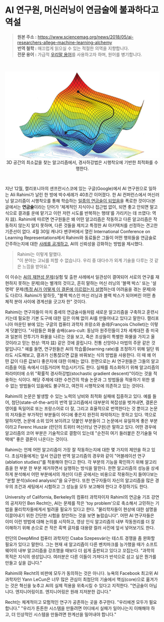 # AI 연구원, 머신러닝이 연금술에 불과하다고 역설
> **원본 주소 :** https://www.sciencemag.org/news/2018/05/ai-researchers-allege-machine-learning-alchemy  
> **번역 철학 :** 매끄럽게 읽으실 수 있는 적절한 의역을 지향합니다.  
> **전문 용어 :** 가급적 <a href='http://taewan.kim/docs/ml_glossary/'>우리말 용어</a>를 사용하고자 하며, 원어를 병기합니다.  
<br>

<p align="center">
<img src='https://github.com/jehyunlee/texts/blob/master/AI_researchers_allege_that_machine_learning_is_alchemy/images/ma_0504_NID_alchemy_WEB.jpg'><br>  
3D 공간의 최소값을 찾는 알고리즘에서, 경사하강법은 시행착오에 기반한 최적화를 수행한다.
</p>
<br>  

지난 12월, 캘리포니아의 샌프란시스코에 있는 구글(Google)에서 AI 연구원으로 일하는 Ali Rahimi가 날린 한 방에 박수세례가 40초간 이어졌다. 한 AI 컨퍼런스에서 머신러닝 알고리즘이 시행착오를 통해 학습하는 [일종의 연금술이 되었음](http://www.argmin.net/2017/12/05/kitchen-sinks/)을 폭로한 것이다(본 글에서는 **연금술**이라는 단어가 '체계적인 지식이나 접근법 없이, 되면 좋고 안되면 말고 식으로 결과를 운에 맡기고 이런 저런 시도를 반복하는 행태'를 가리키는 데 쓰였다: 역자 註). Rahimi에 따르면 연구원들은 왜 어떤 알고리즘은 작동하고 다른 알고리즘은 작동하지 않는지 알지 못하며, 다른 것들을 제치고 특정한 AI 아키텍처를 선정하는 견고한 기준선이 없다. 4월 30일 캐나다 밴쿠버에서 열린 International Conference on Learning Representations에서 Rahimi와 동료들은 그들이 어떤 행위들을 연금술로 간주하는지에 대한 [사례를 공개하고](https://openreview.net/forum?id=rJWF0Fywf), AI의 신뢰성을 강화하는 방법을 제시했다.  

> Rahimi는 이렇게 말했다.  
> "이 분야는 고뇌를 피할 수 없습니다. 우리 중 대다수가 외계 기술을 다루는 것 같은 느낌을 받아요."  

이 이슈는 [AI의 재현성 문제](http://science.sciencemag.org/content/359/6377/725)(실험 및 출판 사례에서 일관성이 결여되어 서로의 연구를 재현하지 못하는 문제)와는 별개의 것이고, 흔히 말하는 머신 러닝의 '블랙 박스' 또는 '설명력' 문제([특정 AI가 어떻게 이 결론에 이르렀는지 설명](http://science.sciencemag.org/content/357/6346/22)하는데 어려움을 겪는 문제)와도 다르다. Rahimi가 말하듯, "블랙 박스인 머신 러닝과 블랙 박스가 되어버린 어떤 총체적 분야 사이에 경계선을 긋고자 한" 것이다.  

Rahimi는 연구자들이 마치 중세의 연금술사들처럼 새로운 알고리즘을 구축하고 훈련시키는데 필요한 기본 도구에 대한 깊은 이해 없이 AI를 만들어내고 있다고 말한다. 캘리포니아 마운틴 뷰에 있는 구글의 컴퓨터 과학자 프랑소와 숄레(François Chollet)는 이렇게 덧붙인다. "사람들은 화물 숭배(caro-cult: 동남아 원주민들이 2차 세계대전 중 미국과 일본의 전투기가 화물을 나르는 것을 보고, 죽은 조상들이 특별한 화물을 가지고 올 것이라고 믿는 현상: 역자 註) 같은 것에 끌립니다. 전통 신앙이나 마법의 주문 같은 것 말입니다." 예를 들면, 연구원들은 AI의 학습률(learning rate)를 조정하기 위해 일단 뭐라도 시도해보고, 결과가 신통찮으면 값을 바꿔보는 식의 방법을 사용한다. 이 때 왜 어떤 값이 다른 값보다 좋은지에 대한 이해는 없다. 한편으로는 AI 연구원들은 그들의 알고리즘을 어둠 속에서 더듬거리며 학습시키기도 한다. 실패를 최소화하기 위해 알고리즘의 파라미터에 소위 "확률적 경사하강법(stochastic gradient descent)"이라는 것을 적용하는 식이다. 해당 주제에 대한 수천건의 학술 논문과 그 방법들을 적용하기 위한 셀 수 없는 방법들이 있음에도 불구하고, 여전히 시행착오에 의존하고 있는 것이다.  

Rahimi의 논문은 발생할 수 있는 노력의 낭비와 최적화 실패에 집중하고 있다. 예를 들어, 첨단(state-of-the-art)의 번역 알고리즘에서 대부분의 복잡성을 벗겨내면, 결론은 영어를 독일어로 또는 프랑스어로 더 잘, 그리고 효율적으로 번역한다는 것 뿐이고 논문의 저자들은 부가적인 부분들이 어디에 좋은지 완전히 파악하지는 못하고 있다. 역으로 말하자면, 논문에 소위 있어 보이려고 덧붙인 부분들이 그 논문에서 유일하게 좋은 부분이라고 Ferenc Huszár (런던의 트위터 머신러닝 연구원)은 말하고 있다. 어떤 경우에 알고리즘의 코어 부분은 기술적으로 결함이 있는데 "순전히 여기 들러붙은 잔기술들 덕택에" 좋은 결론이 나온다는 것이다.  

Rahimi는 언제 어떤 알고리즘이 가장 잘 작동하는지에 대한 몇 가지의 제안을 하고 있다. 초심자들에게는 앞서 언급한 번역 알고리즘의 경우와 같이 "어블레이션 연구(ablation studies)"를 적용해야 한다고 한다. 각 부분의 기능을 확인하기 위해 알고리즘을 한 부분 한 부분 제거하면서 실행하는 방식을 말한다. 한편 알고리즘의 성능을 상세하게 분석해서 어떤 부분에서의 개선이 다른 곳에서는 비용으로 작용하는지 들여다보는 "분할 분석(sliced analysis)"을 요구한다. 또한 연구자들이 자신의 알고리즘을 많은 경우의 조건과 세팅에서 시험하고 그 성능을 모두 보고해야 한다고 주장하기도 한다.  

University of California, Berkeley의 컴퓨터 과학자이자 Rahimi의 연금술 기조 강연의 공저자인 Ben Recht는, AI는 문제를 작은 'toy problem'으로 축소해서 고민하는 기법을 물리학자들에게서 빌려올 필요가 있다고 한다. "물리학자들이 현상에 대한 설명을 이끌어내기 위한 간단한 시험을 창안하는 것을 보면 놀랍습니다". 어떤 AI 연구자들은 이미 이런 방법에 대해 논의를 시작하고, 영상 인식 알고리즘의 내부 작동원리를 더 잘 이해하기 위해 손으로 쓴 작은 흑백 글자를 대용량 컬러 사진에 앞서 넣어보기도 한다.  

런던의 DeepMind 컴퓨터 과학자인 Csaba Szepesvári는 테스트 경쟁을 좀 완화할 필요가 있다고 말한다. 그는 현재 새 알고리즘이 다른 벤치마크를 능가했을 때가 소프트웨어의 내부 알고리즘을 강조했을 때보다 더 쉽게 출판되고 있다고 꼬집는다. "과학의 목적은 지식의 생성입니다. 여러분은 다른 이들이 가져다가 반석으로 삼고 싶은 뭔가를 만들고 싶을 겁니다."  

Rahimi와 Recht의 비판에 모두가 동의하는 것은 아니다. 뉴욕의 Facebook 최고위 AI 과학자인 Yann LeCun은 너무 많은 관심이 최첨단의 기술에서 핵심(core)으로 옮겨가는 것은 혁신을 늦추고 AI의 실제 적용을 위축시킬 수 있다고 지적한다. "연금술이 아닙니다. 엔지니어링이죠. 엔지니어링은 원래 지저분한 겁니다."  

Recht는 체계적이고 모험적인 연구가 공존하는 곳을 추구한다. "우리에겐 모두가 필요합니다." "우리가 튼튼한 시스템을 만들려면 어디에서 실패가 일어나는지 이해해야 하고, 더 인상적인 시스템을 만들려면 한계선을 밀어내야 합니다."

